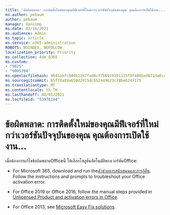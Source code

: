 ```yaml
---
title: 'ข้อผิดพลาด: การติดตั้งใหม่ของคุณมีฟีเจอร์ที่ใหม่กว่าเวอร์ชันปัจจุบันของคุณ คุณต้องการเปิดใช้งาน...'
ms.author: pebaum
author: pebaum
manager: dansimp
ms.date: 03/16/2021
ms.audience: Admin
ms.topic: article
ms.service: o365-administration
ROBOTS: NOINDEX, NOFOLLOW
localization_priority: Priority
ms.collection: Adm_O365
ms.custom:
- "9825"
- "9005394"
ms.openlocfilehash: 9641abfc844b12b7fad8cf7b6919101125f8f4805ed671da6cd2949d52716eab
ms.sourcegitcommit: b5f7da89a650d2915dc652449623c78be6247175
ms.translationtype: MT
ms.contentlocale: th-TH
ms.lasthandoff: 08/05/2021
ms.locfileid: "53978144"
---
```

# <a name="error-your-new-install-has-newer-features-than-your-current-version-do-you-want-to-activate"></a>ข้อผิดพลาด: การติดตั้งใหม่ของคุณมีฟีเจอร์ที่ใหม่กว่าเวอร์ชันปัจจุบันของคุณ คุณต้องการเปิดใช้งาน...

เมื่อต้องการแก้ไขข้อผิดพลาดOfficeนี้ ให้เลือกโซลูชันอัตโนมัติของเวอร์ชันOffice:

- For Microsoft 365, download and run the[ตัวช่วยการสนับสนุนและการกู้คืน](https://aka.ms/SaRA-OfficeActivation-Chat). Follow the instructions and prompts to troubleshoot your Office activation error.

- For Office 2019 or Office 2016, follow the manual steps provided in [Unlicensed Product and activation errors in Office](https://support.microsoft.com/office/0d23d3c0-c19c-4b2f-9845-5344fedc4380#bkmk_fixyourself).

- For Office 2013, see [Microsoft Easy Fix solutions](https://support.microsoft.com/topic/microsoft-easy-fix-solutions-have-been-discontinued-b0f4b5f9-3b5a-bd9e-d75d-d45e2f12e16c).